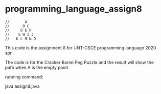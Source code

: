 # programming_language_assign8
    //       A
    //      B C
    //     D E F
    //    G H I J
    //   K L M N O

This code is the assignment 8 for UNT-CSCE programming language 2020 spr.

The code is for the Cracker Barrel Peg Puzzle and the result will show the path when A is the empty point




running command:

java assign8.java
